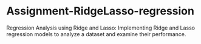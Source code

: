 # Assignment-RidgeLasso-regression
Regression Analysis using Ridge and Lasso: Implementing Ridge and Lasso regression models to analyze a dataset and examine their performance.

